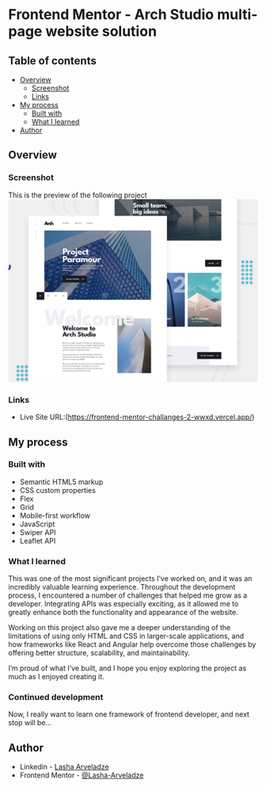 # Frontend Mentor - Arch Studio multi-page website solution

## Table of contents

- [Overview](#overview)
  - [Screenshot](#screenshot)
  - [Links](#links)
- [My process](#my-process)
  - [Built with](#built-with)
  - [What I learned](#what-i-learned)
- [Author](#author)

## Overview

### Screenshot

This is the preview of the following project
![Desktop Preview](./preview.jpg)

### Links

- Live Site URL:(https://frontend-mentor-challanges-2-wwxd.vercel.app/)

## My process

### Built with

- Semantic HTML5 markup
- CSS custom properties
- Flex
- Grid
- Mobile-first workflow
- JavaScript
- Swiper API
- Leaflet API

### What I learned

This was one of the most significant projects I’ve worked on, and it was an incredibly valuable learning experience. Throughout the development process, I encountered a number of challenges that helped me grow as a developer. Integrating APIs was especially exciting, as it allowed me to greatly enhance both the functionality and appearance of the website.

Working on this project also gave me a deeper understanding of the limitations of using only HTML and CSS in larger-scale applications, and how frameworks like React and Angular help overcome those challenges by offering better structure, scalability, and maintainability.

I’m proud of what I’ve built, and I hope you enjoy exploring the project as much as I enjoyed creating it.

### Continued development

Now, I really want to learn one framework of frontend developer, and next stop will be...

## Author

- Linkedin - [Lasha Arveladze](https://www.linkedin.com/in/lasha-arveladze-3a233b327/)
- Frontend Mentor - [@Lasha-Arveladze](https://www.frontendmentor.io/profile/Lasha-Arveladze)

